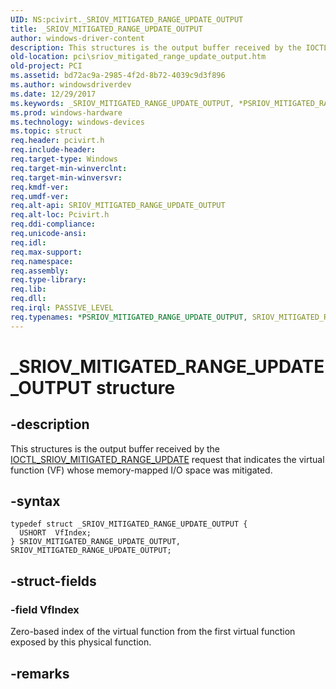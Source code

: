 ```yaml
---
UID: NS:pcivirt._SRIOV_MITIGATED_RANGE_UPDATE_OUTPUT
title: _SRIOV_MITIGATED_RANGE_UPDATE_OUTPUT
author: windows-driver-content
description: This structures is the output buffer received by the IOCTL_SRIOV_MITIGATED_RANGE_UPDATE request that indicates the virtual function (VF) whose memory-mapped I/O space was mitigated.
old-location: pci\sriov_mitigated_range_update_output.htm
old-project: PCI
ms.assetid: bd72ac9a-2985-4f2d-8b72-4039c9d3f896
ms.author: windowsdriverdev
ms.date: 12/29/2017
ms.keywords: _SRIOV_MITIGATED_RANGE_UPDATE_OUTPUT, *PSRIOV_MITIGATED_RANGE_UPDATE_OUTPUT, SRIOV_MITIGATED_RANGE_UPDATE_OUTPUT
ms.prod: windows-hardware
ms.technology: windows-devices
ms.topic: struct
req.header: pcivirt.h
req.include-header: 
req.target-type: Windows
req.target-min-winverclnt: 
req.target-min-winversvr: 
req.kmdf-ver: 
req.umdf-ver: 
req.alt-api: SRIOV_MITIGATED_RANGE_UPDATE_OUTPUT
req.alt-loc: Pcivirt.h
req.ddi-compliance: 
req.unicode-ansi: 
req.idl: 
req.max-support: 
req.namespace: 
req.assembly: 
req.type-library: 
req.lib: 
req.dll: 
req.irql: PASSIVE_LEVEL
req.typenames: *PSRIOV_MITIGATED_RANGE_UPDATE_OUTPUT, SRIOV_MITIGATED_RANGE_UPDATE_OUTPUT
---
```


# _SRIOV_MITIGATED_RANGE_UPDATE_OUTPUT structure



## -description
This structures is the output buffer received by the <a href="https://msdn.microsoft.com/f49e6d9e-0b62-4742-9868-1717f8482d9a">IOCTL_SRIOV_MITIGATED_RANGE_UPDATE</a> request that indicates the virtual function (VF) whose memory-mapped I/O space
 was mitigated.



## -syntax

````
typedef struct _SRIOV_MITIGATED_RANGE_UPDATE_OUTPUT {
  USHORT  VfIndex;
} SRIOV_MITIGATED_RANGE_UPDATE_OUTPUT, SRIOV_MITIGATED_RANGE_UPDATE_OUTPUT;
````


## -struct-fields

### -field VfIndex

Zero-based index of the virtual function from the first virtual function exposed by this physical function.


## -remarks
